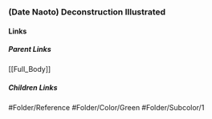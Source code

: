 ### (Date Naoto) Deconstruction Illustrated
#### Links
##### Parent Links
[[Full_Body]]
##### Children Links
#Folder/Reference
#Folder/Color/Green
#Folder/Subcolor/1
